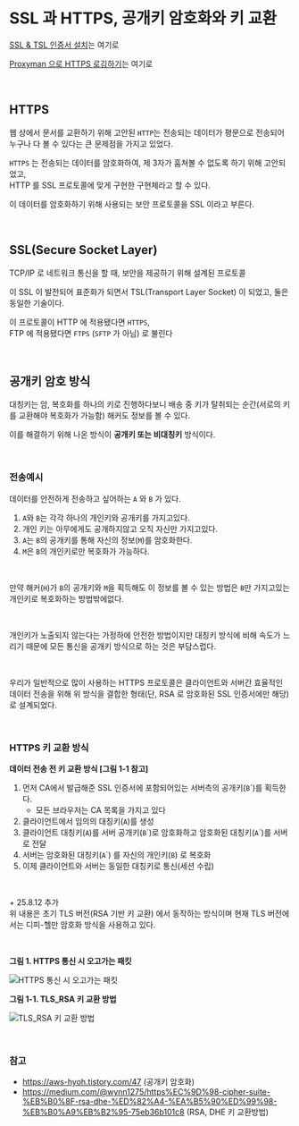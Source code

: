 # SSL 과 HTTPS, 공개키 암호화와 키 교환

[SSL & TSL 인증서 설치](../Server/SSL%20&%20TSL%20인증서%20발급%20및%20설치.md)는 여기로

[Proxyman 으로 HTTPS 로깅하기](../iOS/Proxy%20&%20Proxyman.md)는 여기로

</br>

## HTTPS

웹 상에서 문서를 교환하기 위해 고안된 `HTTP`는 전송되는 데이터가 평문으로 전송되어 누구나 다 볼 수 있다는 큰 문제점을 가지고 있었다.

`HTTPS` 는 전송되는 데이터를 암호화하여, 제 3자가 훔쳐볼 수 없도록 하기 위해 고안되었고,  
HTTP 를 SSL 프로토콜에 맞게 구현한 구현체라고 할 수 있다.

이 데이터를 암호화하기 위해 사용되는 보안 프로토콜을 SSL 이라고 부른다.

</br>

## SSL(Secure Socket Layer)

TCP/IP 로 네트워크 통신을 할 때, 보안을 제공하기 위해 설계된 프로토콜

이 SSL 이 발전되어 표준화가 되면서 TSL(Transport Layer Socket) 이 되었고, 둘은 동일한 기술이다.

이 프로토콜이 HTTP 에 적용됐다면 `HTTPS`,  
FTP 에 적용됐다면 `FTPS` (`SFTP` 가 아님) 로 불린다

</br>

## 공개키 암호 방식

대칭키는 암, 복호화를 하나의 키로 진행하다보니 배송 중 키가 탈취되는 순간(서로의 키를 교환해야 복호화가 가능함) 해커도 정보를 볼 수 있다.

이를 해결하기 위해 나온 방식이 **공개키 또는 비대칭키** 방식이다.

</br>

### 전송예시

데이터를 안전하게 전송하고 싶어하는 `A` 와 `B` 가 있다.

1. `A`와 `B`는 각각 하나의 개인키와 공개키를 가지고있다.
2. 개인 키는 아무에게도 공개하지않고 오직 자신만 가지고있다.
3. `A`는 `B`의 공개키를 통해 자신의 정보(`M`)를 암호화한다.
4. `M`은 `B`의 개인키로만 복호화가 가능하다.

</br>

만약 해커(`H`)가 `B`의 공개키와 `M`을 획득해도 이 정보를 
볼 수 있는 방법은 `B`만 가지고있는 개인키로 복호화하는 방법밖에없다.

</br>

개인키가 노출되지 않는다는 가정하에 안전한 방법이지만 
대칭키 방식에 비해 속도가 느리기 때문에 모든 통신을 
공개키 방식으로 하는 것은 부담스럽다.

</br>

우리가 일반적으로 많이 사용하는 HTTPS 프로토콜은 클라이언트와 
서버간 효율적인 데이터 전송을 위해 위 방식을 결합한 
형태(단, RSA 로 암호화된 SSL 인증서에만 해당)로 설계되었다.

</br>

### HTTPS 키 교환 방식

**데이터 전송 전 키 교환 방식 [그림 1-1 참고]**

1. 먼저 CA에서 발급해준 SSL 인증서에 포함되어있는 서버측의 공개키(`B`\`)를 획득한다.
    - 모든 브라우저는 CA 목록을 가지고 있다
2. 클라이언트에서 임의의 대칭키(`A`)를 생성
3. 클라이언트 대칭키(`A`)를 서버 공개키(`B`\`)로 암호화하고 암호화된 대칭키(`A`\`)를 서버로 전달
4. 서버는 암호화된 대칭키(`A`\`) 를 자신의 개인키(`B`) 로 복호화
5. 이제 클라이언트와 서버는 동일한 대칭키로 통신(세션 수립)

</br>

\+ 25.8.12 추가  
위 내용은 초기 TLS 버전(RSA 기반 키 교환) 에서 동작하는 방식이며 현재 TLS 버전에서는 디피-헬만 암호화 방식을 사용하고 있다.

</br>

**그림 1. HTTPS 통신 시 오고가는 패킷**

![HTTPS 통신 시 오고가는 패킷](https://github.com/GuTaeHo/Selection/assets/63102954/4ee229d3-ceb5-4360-9d8c-dda1b12f008c)

**그림 1-1. TLS_RSA 키 교환 방법**

![TLS_RSA 키 교환 방법](https://github.com/GuTaeHo/Selection/assets/63102954/3d98a6ee-2761-4cf9-9505-b708a4ef3257)

</br>

### 참고
- https://aws-hyoh.tistory.com/47 (공개키 암호화)
- https://medium.com/@wynn1275/https%EC%9D%98-cipher-suite-%EB%B0%8F-rsa-dhe-%ED%82%A4-%EA%B5%90%ED%99%98-%EB%B0%A9%EB%B2%95-75eb36b101c8 (RSA, DHE 키 교환방법)

